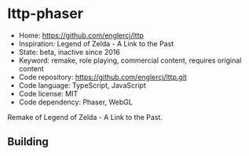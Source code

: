 # lttp-phaser

- Home: https://github.com/englercj/lttp
- Inspiration: Legend of Zelda - A Link to the Past
- State: beta, inactive since 2016
- Keyword: remake, role playing, commercial content, requires original content
- Code repository: https://github.com/englercj/lttp.git
- Code language: TypeScript, JavaScript
- Code license: MIT
- Code dependency: Phaser, WebGL

Remake of Legend of Zelda - A Link to the Past.

## Building
